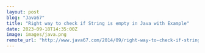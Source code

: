 ```yaml
---
layout: post
blog: "Java67"
title: "Right way to check if String is empty in Java with Example"
date: 2023-09-18T14:35:00Z
image: images/java.png
remote_url: "http://www.java67.com/2014/09/right-way-to-check-if-string-is-empty.html"
---
```

